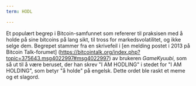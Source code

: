 ```yaml
---
term: HODL

---
```

Et populært begrep i Bitcoin-samfunnet som refererer til praksisen med å holde på sine bitcoins på lang sikt, til tross for markedsvolatilitet, og ikke selge dem. Begrepet stammer fra en skrivefeil i [en melding postet i 2013 på Bitcoin Talk-forumet] (https://bitcointalk.org/index.php?topic=375643.msg4022997#msg4022997) av brukeren *GameKyuubi*, som så ut til å være beruset, der han skrev "I AM HODLING" i stedet for "I AM HOLDING", som betyr "å holde" på engelsk. Dette ordet ble raskt et meme og et slagord.